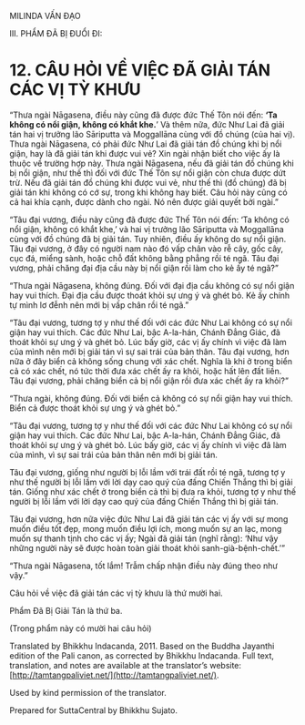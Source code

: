  

MILINDA VẤN ĐẠO

III. PHẨM ĐÃ BỊ ĐUỔI ĐI:

# 12\. CÂU HỎI VỀ VIỆC ĐÃ GIẢI TÁN CÁC VỊ TỲ KHƯU

“Thưa ngài Nāgasena, điều này cũng đã được đức Thế Tôn nói đến: **‘Ta không có nổi giận, không có khắt khe.**’ Và thêm nữa, đức Như Lai đã giải tán hai vị trưởng lão Sāriputta và Moggallāna cùng với đồ chúng (của hai vị). Thưa ngài Nāgasena, có phải đức Như Lai đã giải tán đồ chúng khi bị nổi giận, hay là đã giải tán khi được vui vẻ? Xin ngài nhận biết cho việc ấy là thuộc về trường hợp này. Thưa ngài Nāgasena, nếu đã giải tán đồ chúng khi bị nổi giận, như thế thì đối với đức Thế Tôn sự nổi giận còn chưa được dứt trừ. Nếu đã giải tán đồ chúng khi được vui vẻ, như thế thì (đồ chúng) đã bị giải tán khi không có cớ sự, trong khi không hay biết. Câu hỏi này cũng có cả hai khía cạnh, được dành cho ngài. Nó nên được giải quyết bởi ngài.”

“Tâu đại vương, điều này cũng đã được đức Thế Tôn nói đến: ‘Ta không có nổi giận, không có khắt khe,’ và hai vị trưởng lão Sāriputta và Moggallāna cùng với đồ chúng đã bị giải tán. Tuy nhiên, điều ấy không do sự nổi giận. Tâu đại vương, ở đây có người nam nào đó vấp chân vào rễ cây, gốc cây, cục đá, miểng sành, hoặc chỗ đất không bằng phẳng rồi té ngã. Tâu đại vương, phải chăng đại địa cầu này bị nổi giận rồi làm cho kẻ ấy té ngã?”

“Thưa ngài Nāgasena, không đúng. Đối với đại địa cầu không có sự nổi giận hay vui thích. Đại địa cầu được thoát khỏi sự ưng ý và ghét bỏ. Kẻ ấy chính tự mình lơ đễnh nên mới bị vấp chân rồi té ngã.”

“Tâu đại vương, tương tợ y như thế đối với các đức Như Lai không có sự nổi giận hay vui thích. Các đức Như Lai, bậc A-la-hán, Chánh Đẳng Giác, đã thoát khỏi sự ưng ý và ghét bỏ. Lúc bấy giờ, các vị ấy chính vì việc đã làm của mình nên mới bị giải tán vì sự sai trái của bản thân. Tâu đại vương, hơn nữa ở đây biển cả không sống chung với xác chết. Nghĩa là khi ở trong biển cả có xác chết, nó tức thời đưa xác chết ấy ra khỏi, hoặc hất lên đất liền. Tâu đại vương, phải chăng biển cả bị nổi giận rồi đưa xác chết ấy ra khỏi?”

“Thưa ngài, không đúng. Đối với biển cả không có sự nổi giận hay vui thích. Biển cả được thoát khỏi sự ưng ý và ghét bỏ.”

“Tâu đại vương, tương tợ y như thế đối với các đức Như Lai không có sự nổi giận hay vui thích. Các đức Như Lai, bậc A-la-hán, Chánh Đẳng Giác, đã thoát khỏi sự ưng ý và ghét bỏ. Lúc bấy giờ, các vị ấy chính vì việc đã làm của mình, vì sự sai trái của bản thân nên mới bị giải tán.

Tâu đại vương, giống như người bị lỗi lầm với trái đất rồi té ngã, tương tợ y như thế người bị lỗi lầm với lời dạy cao quý của đấng Chiến Thắng thì bị giải tán. Giống như xác chết ở trong biển cả thì bị đưa ra khỏi, tương tợ y như thế người bị lỗi lầm với lời dạy cao quý của đấng Chiến Thắng thì bị giải tán.

Tâu đại vương, hơn nữa việc đức Như Lai đã giải tán các vị ấy với sự mong muốn điều tốt đẹp, mong muốn điều lợi ích, mong muốn sự an lạc, mong muốn sự thanh tịnh cho các vị ấy; Ngài đã giải tán (nghĩ rằng): ‘Như vậy những người này sẽ được hoàn toàn giải thoát khỏi sanh-già-bệnh-chết.’”

“Thưa ngài Nāgasena, tốt lắm! Trẫm chấp nhận điều này đúng theo như vậy.”

Câu hỏi về việc đã giải tán các vị tỳ khưu là thứ mười hai.

Phẩm Đã Bị Giải Tán là thứ ba.

(Trong phẩm này có mười hai câu hỏi)

Translated by Bhikkhu Indacanda, 2011. Based on the Buddha Jayanthi edition of the Pali canon, as corrected by Bhikkhu Indacanda. Full text, translation, and notes are available at the translator’s website: [http://tamtangpaliviet.net/](http://tamtangpaliviet.net/).

Used by kind permission of the translator.

Prepared for SuttaCentral by Bhikkhu Sujato.